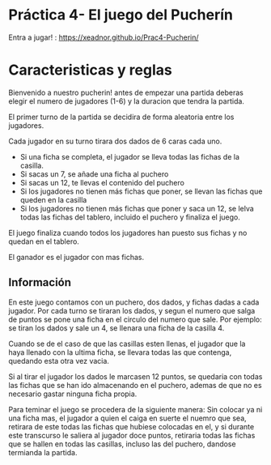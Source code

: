 # Práctica 4- El juego del Pucherín

Entra a jugar! : https://xeadnor.github.io/Prac4-Pucherin/

<h1>Caracteristicas y reglas</h1>
Bienvenido a nuestro pucherin! antes de empezar una partida deberas elegir el numero de jugadores (1-6) y la duracion que tendra la partida.

<p></p>
<p>El primer turno de la partida se decidira de forma aleatoria entre los jugadores.</p>
Cada jugador en su turno tirara dos dados de 6 caras cada uno.

<ul>
<li>Si una ficha se completa, el jugador se lleva todas las fichas de la casilla.</li>
<li>Si sacas un 7, se añade una ficha al puchero</li>
<li>Si sacas un 12, te llevas el contenido del puchero</li>
<li>Si los jugadores no tienen más fichas que poner, se llevan las fichas que queden en la casilla</li>
<li>Si los jugadores no tienen más fichas que poner y saca un 12, se lelva todas las fichas del tablero, incluido el puchero y finaliza el juego.</li>
</ul>

<p>El juego finaliza cuando todos los jugadores han puesto sus fichas y no quedan en el tablero.</p>
El ganador es el jugador con mas fichas.

<h2>Información</h2>
En este  juego contamos con un puchero, dos dados, y fichas dadas a cada jugador.
Por cada turno se tiraran los dados, y segun el numero que salga de puntos se pone una ficha en el circulo del numero que sale. Por ejemplo: se tiran los dados y sale un 4, se llenara una ficha de la casilla 4.
<p></p>
Cuando se de el caso de que las casillas esten llenas, el jugador que la haya llenado con la ultima ficha, se llevara todas las que contenga, quedando esta otra vez vacia.
<p></p>
Si al tirar el jugador los dados le marcasen 12 puntos, se quedaria con todas las fichas que se han ido almacenando en el puchero, ademas de que no es necesario gastar ninguna ficha propia.
<p></p>
Para teminar el juego se procedera de la siguiente manera:
Sin colocar ya ni una ficha mas, el jugador a quien el caiga en suerte el nuemro que sea, retirara de este todas las fichas que hubiese colocadas en el, y si durante este transcurso le saliera al jugador doce puntos, retiraria todas las fichas que se hallen en todas las casillas, incluso las del puchero, dandose termianda la partida.